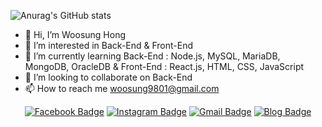 <!-- <img src="https://img.shields.io/badge/Python-3766AB?style=flat-square&logo=Python&logoColor=white"/>&nbsp;<img src="https://img.shields.io/badge/Node.js-339933?style=flat-square&logo=nodedotjs&logoColor=white"/></a>&nbsp;<img src="https://img.shields.io/badge/React.js-61DAFB?style=flat-square&logo=react&logoColor=black"/></a>&nbsp; -->	

![Anurag's GitHub stats](https://github-readme-stats.vercel.app/api?username=sun980120&show_icons=true)

- 👋 Hi, I’m Woosung Hong
- 👀 I’m interested in Back-End & Front-End
- 🌱 I’m currently learning Back-End : Node.js, MySQL, MariaDB, MongoDB, OracleDB & Front-End : React.js, HTML, CSS, JavaScript
- 💞️ I’m looking to collaborate on Back-End
- 📫 How to reach me woosung9801@gmail.com

<!---
sun980120/sun980120 is a ✨ special ✨ repository because its `README.md` (this file) appears on your GitHub profile.
You can click the Preview link to take a look at your changes.
--->

<div align=center>
  
[![Facebook Badge](https://img.shields.io/badge/facebook-1877f2?style=flat-square&logo=facebook&logoColor=white&link=https://www.facebook.com/woosung9801)](https://www.facebook.com/woosung9801)
[![Instagram Badge](https://img.shields.io/badge/Instagram-E4405F?style=flat-square&logo=instagram&logoColor=white&link=https://www.instagram.com/woosung_o3o)](https://www.instagram.com/woosung_o3o)
[![Gmail Badge](https://img.shields.io/badge/Gmail-d14836?style=flat-square&logo=Gmail&logoColor=white&link=mailto:woosung9801@gmail.com)](mailto:woosung9801@gmail.com)
[![Blog Badge](https://img.shields.io/badge/Tistory-000000?style=flat-square&logo=velog&logoColor=white&link=mailto:https://woosung9801.tistory.com/)](https://woosung9801.tistory.com/)
</div>
